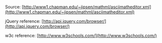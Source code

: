 Source: [http://www1.chapman.edu/~jipsen/mathml/asciimatheditor.xml](http://www1.chapman.edu/~jipsen/mathml/asciimatheditor.xml)

jQuery reference: [http://api.jquery.com/browser/](http://api.jquery.com/browser/)

w3c reference: [http://www.w3schools.com/](http://www.w3schools.com/)